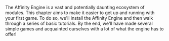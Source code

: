 The Affinity Engine is a vast and potentially daunting ecosystem of modules. This chapter aims to make it easier to get up and running with your first game. To do so, we'll install the Affinity Engine and then walk through a series of basic tutorials. By the end, we'll have made several simple games and acquainted ourselves with a lot of what the engine has to offer!
